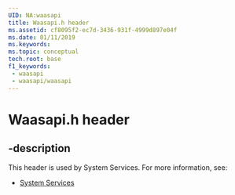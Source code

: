 ```yaml
---
UID: NA:waasapi
title: Waasapi.h header
ms.assetid: cf8095f2-ec7d-3436-931f-4999d897e04f
ms.date: 01/11/2019
ms.keywords: 
ms.topic: conceptual
tech.root: base
f1_keywords:
 - waasapi
 - waasapi/waasapi
---
```


# Waasapi.h header


## -description

This header is used by System Services. For more information, see:

- [System Services](../_base/index.md)


